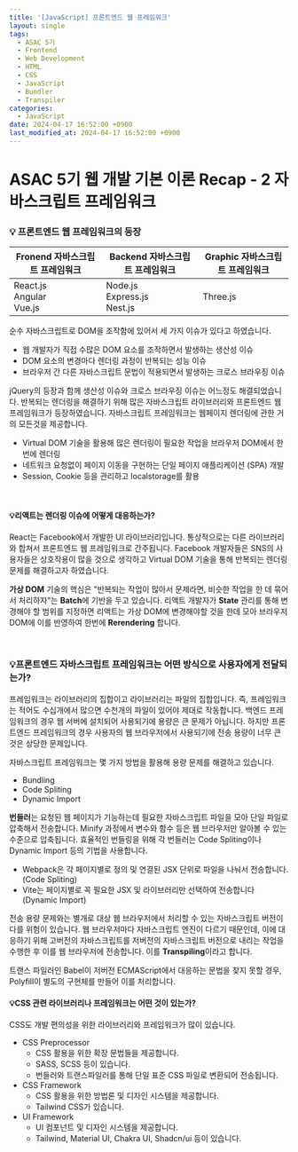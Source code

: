 ```yaml
---
title: '[JavaScript] 프론트엔드 웹 프레임워크'
layout: single
tags:
  - ASAC 5기
  - Frontend
  - Web Development
  - HTML
  - CSS
  - JavaScript
  - Bundler
  - Transpiler
categories:
  - JavaScript
date: 2024-04-17 16:52:00 +0900
last_modified_at: 2024-04-17 16:52:00 +0900
---
```


# ASAC 5기 웹 개발 기본 이론 Recap - 2 자바스크립트 프레임워크

### 💡 프론트엔드 웹 프레임워크의 등장

| Fronend 자바스크립트 프레임워크 | Backend 자바스크립트 프레임워크 | Graphic 자바스크립트 프레임워크 |
| --- | --- | --- |
| React.js <br> Angular <br> Vue.js | Node.js <br> Express.js <br> Nest.js | Three.js |

순수 자바스크립트로 DOM을 조작함에 있어서 세 가지 이슈가 있다고 하였습니다.

- 웹 개발자가 직접 수많은 DOM 요소를 조작하면서 발생하는 생산성 이슈
- DOM 요소의 변경마다 렌더링 과정이 반복되는 성능 이슈
- 브라우저 간 다른 자바스크립트 문법이 적용되면서 발생하는 크로스 브라우징 이슈

jQuery의 등장과 함께 생산성 이슈와 크로스 브라우징 이슈는 어느정도 해결되었습니다. 반복되는 렌더링을 해결하기 위해 많은 자바스크립트 라이브러리와 프론트엔드 웹 프레임워크가 등장하였습니다. 자바스크립트 프레임워크는 웹페이지 렌더링에 관한 거의 모든것을 제공합니다.

- Virtual DOM 기술을 활용해 많은 렌더링이 필요한 작업을 브라우저 DOM에서 한번에 렌더링
- 네트워크 요청없이 페이지 이동을 구현하는 단일 페이지 애플리케이션 (SPA) 개발
- Session, Cookie 등을 관리하고 localstorage를 활용

<br>

#### 💡리액트는 렌더링 이슈에 어떻게 대응하는가?

React는 Facebook에서 개발한 UI 라이브러리입니다. 통상적으로는 다른 라이브러리와 합쳐서 프론트엔드 웹 프레임워크로 간주됩니다. Facebook 개발자들은 SNS의 사용자들은 상호작용이 많을 것으로 생각하고 Virtual DOM 기술을 통해 반복되는 렌더링 문제를 해결하고자 하였습니다.

**가상 DOM** 기술의 핵심은 "반복되는 작업이 많아서 문제라면, 비슷한 작업을 한 데 묶어서 처리하자"는 **Batch**에 기반을 두고 있습니다. 리액트 개발자가 **State** 관리를 통해 변경해야 할 범위를 지정하면 리액트는 가상 DOM에 변경해야할 것을 한데 모아 브라우저 DOM에 이를 반영하여 한번에 **Rerendering** 합니다.

<br>

### 💡프론트엔드 자바스크립트 프레임워크는 어떤 방식으로 사용자에게 전달되는가?

프레임워크는 라이브러리의 집합이고 라이브러리는 파일의 집합입니다. 즉, 프레임워크는 적어도 수십개에서 많으면 수천개의 파일이 있어야 제대로 작동합니다. 백엔드 프레임워크의 경우 웹 서버에 설치되어 사용되기에 용량은 큰 문제가 아닙니다. 하지만 프론트엔드 프레임워크의 경우 사용자의 웹 브라우저에서 사용되기에 전송 용량이 너무 큰 것은 상당한 문제입니다.

자바스크립트 프레임워크는 몇 가지 방법을 활용해 용량 문제를 해결하고 있습니다.

- Bundling
- Code Spliting
- Dynamic Import

**번들러**는 요청된 웹 페이지가 기능하는데 필요한 자바스크립트 파일을 모아 단일 파일로 압축해서 전송합니다. Minify 과정에서 변수와 함수 등은 웹 브라우저만 알아볼 수 있는 수준으로 압축됩니다. 효율적인 번들링을 위해 각 번들러는 Code Spliting이나 Dynamic Import 등의 기법을 사용합니다.

- Webpack은 각 페이지별로 정의 및 연결된 JSX 단위로 파일을 나눠서 전송합니다. (Code Spliting)
- Vite는 페이지별로 꼭 필요한 JSX 및 라이브러리만 선택하여 전송합니다 (Dynamic Import)

전송 용량 문제와는 별개로 대상 웹 브라우저에서 처리할 수 있는 자바스크립트 버전이 다를 위험이 있습니다. 웹 브라우저마다 자바스크립트 엔진이 다르기 때문인데, 이에 대응하기 위해 고버전의 자바스크립트를 저버전의 자바스크립트 버전으로 내리는 작업을 수행한 후 이를 웹 브라우저에 전송합니다. 이를 **Transpiling**이라고 합니다.

트랜스 파일러인 Babel이 저버전 ECMAScript에서 대응하는 문법을 찾지 못할 경우, Polyfill이 별도의 구현체를 만들어 이를 처리합니다.

#### 💡CSS 관련 라이브러리나 프레임워크는 어떤 것이 있는가?

CSS도 개발 편의성을 위한 라이브러리와 프레임워크가 많이 있습니다.

- CSS Preprocessor
  - CSS 활용을 위한 확장 문법들을 제공합니다.
  - SASS, SCSS 등이 있습니다.
  - 번들러와 트랜스파일러를 통해 단일 표준 CSS 파일로 변환되어 전송됩니다.
- CSS Framework
  - CSS 활용을 위한 방법론 및 디자인 시스템을 제공합니다.
  - Tailwind CSS가 있습니다.
- UI Framework
  - UI 컴포넌트 및 디자인 시스템을 제공합니다.
  - Tailwind, Material UI, Chakra UI, Shadcn/ui 등이 있습니다.
